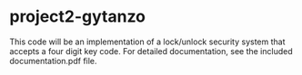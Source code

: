 # project2-gytanzo

This code will be an implementation of a lock/unlock security system that accepts a four digit key code. For detailed documentation, see the included documentation.pdf file.
